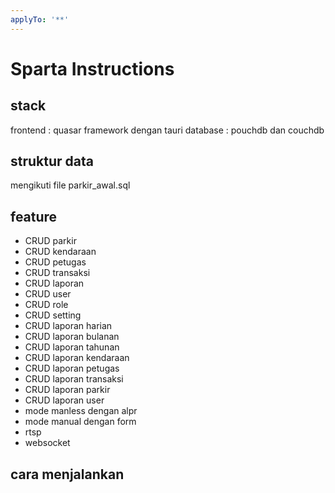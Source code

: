 ```yaml
---
applyTo: '**'
---
```

# Sparta Instructions
## stack
frontend : quasar framework dengan tauri
database : pouchdb dan couchdb


## struktur data
mengikuti file parkir_awal.sql


## feature
- CRUD parkir
- CRUD kendaraan
- CRUD petugas
- CRUD transaksi
- CRUD laporan
- CRUD user
- CRUD role
- CRUD setting
- CRUD laporan harian
- CRUD laporan bulanan
- CRUD laporan tahunan
- CRUD laporan kendaraan
- CRUD laporan petugas
- CRUD laporan transaksi
- CRUD laporan parkir
- CRUD laporan user
- mode manless dengan alpr
- mode manual dengan form
- rtsp
- websocket



## cara menjalankan